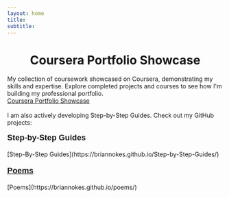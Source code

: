 ```yaml
---
layout: home
title:
subtitle:
---
```


<h1 style="text-align: Center;">Coursera Portfolio Showcase</h1>

My collection of coursework showcased on Coursera, demonstrating my skills and expertise. Explore completed projects and courses to see how I'm building my professional portfolio.
<br>
[Coursera Portfolio Showcase](https://briannokes.github.io/Coursera/)
<br>
<br>
I am also actively developing Step-by-Step Guides. Check out my GitHub projects:
<br>

<p dir="ltr" style="line-height:1.38;margin-top:0pt;margin-bottom:0pt;text-align:left">
<span style="font-size:14pt;font-family:Arial;background-color:transparent;font-weight:700;font-style:normal;font-variant:normal;text-decoration:none;vertical-align:baseline;white-space:pre;white-space:pre-wrap"><a herf="https://briannokes.github.io/Step-by-Step-Guides/">Step-by-Step Guides</a></span></p> 
<br>
[Step-By-Step Guides](https://briannokes.github.io/Step-by-Step-Guides/)
<br>
<br>
 
<p dir="ltr" style="line-height:1.38;margin-top:0pt;margin-bottom:0pt;text-align:left">
<span style="font-size:14pt;font-family:Arial;background-color:transparent;font-weight:700;font-style:normal;font-variant:normal;text-decoration:none;vertical-align:baseline;white-space:pre;white-space:pre-wrap"><a href="https://briannokes.github.io/poems/">Poems</a>
</span> 
</p> 
<br>
[Poems](https://briannokes.github.io/poems/)
<br>
<br>

